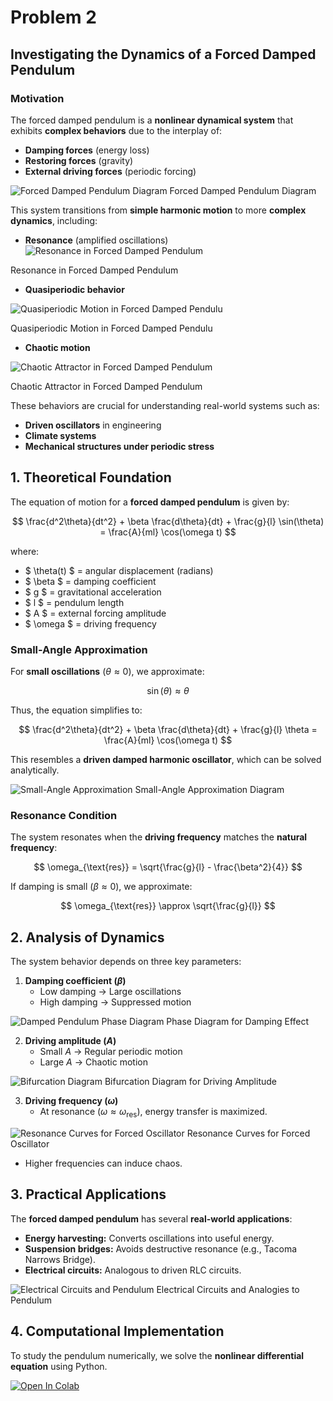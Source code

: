 # Problem 2

## **Investigating the Dynamics of a Forced Damped Pendulum**

### **Motivation**
The forced damped pendulum is a **nonlinear dynamical system** that exhibits **complex behaviors** due to the interplay of:
- **Damping forces** (energy loss)
- **Restoring forces** (gravity)
- **External driving forces** (periodic forcing)

![Forced Damped Pendulum Diagram](image-6.png)
Forced Damped Pendulum Diagram

This system transitions from **simple harmonic motion** to more **complex dynamics**, including:
- **Resonance** (amplified oscillations)
![Resonance in Forced Damped Pendulum](image-7.png)

Resonance in Forced Damped Pendulum

- **Quasiperiodic behavior**

![Quasiperiodic Motion in Forced Damped Pendulu](image-8.png)

Quasiperiodic Motion in Forced Damped Pendulu

- **Chaotic motion**

![Chaotic Attractor in Forced Damped Pendulum](image-9.png)

Chaotic Attractor in Forced Damped Pendulum

These behaviors are crucial for understanding real-world systems such as:
- **Driven oscillators** in engineering
- **Climate systems**
- **Mechanical structures under periodic stress**

## **1. Theoretical Foundation**
The equation of motion for a **forced damped pendulum** is given by:

$$
\frac{d^2\theta}{dt^2} + \beta \frac{d\theta}{dt} + \frac{g}{l} \sin(\theta) = \frac{A}{ml} \cos(\omega t)
$$

where:
- $ \theta(t) $ = angular displacement (radians)
- $ \beta $ = damping coefficient
- $ g $ = gravitational acceleration
- $ l $ = pendulum length
- $ A $ = external forcing amplitude
- $ \omega $ = driving frequency

### **Small-Angle Approximation**
For **small oscillations** ($\theta \approx 0$), we approximate:

$$ \sin(\theta) \approx \theta $$

Thus, the equation simplifies to:

$$
\frac{d^2\theta}{dt^2} + \beta \frac{d\theta}{dt} + \frac{g}{l} \theta = \frac{A}{ml} \cos(\omega t)
$$

This resembles a **driven damped harmonic oscillator**, which can be solved analytically.

![Small-Angle Approximation](image-10.png)
Small-Angle Approximation Diagram

### **Resonance Condition**
The system resonates when the **driving frequency** matches the **natural frequency**:

$$
\omega_{\text{res}} = \sqrt{\frac{g}{l} - \frac{\beta^2}{4}}
$$

If damping is small ($\beta \approx 0$), we approximate:

$$
\omega_{\text{res}} \approx \sqrt{\frac{g}{l}}
$$

## **2. Analysis of Dynamics**
The system behavior depends on three key parameters:

1. **Damping coefficient ($\beta$)**
   - Low damping → Large oscillations
   - High damping → Suppressed motion

![Damped Pendulum Phase Diagram](image-11.png)
Phase Diagram for Damping Effect

2. **Driving amplitude ($A$)**
   - Small $A$ → Regular periodic motion
   - Large $A$ → Chaotic motion

![Bifurcation Diagram](image-12.png)
Bifurcation Diagram for Driving Amplitude


3. **Driving frequency ($\omega$)**
   - At resonance ($\omega \approx \omega_{\text{res}}$), energy transfer is maximized.

![Resonance Curves for Forced Oscillator](image-13.png)
Resonance Curves for Forced Oscillator

   - Higher frequencies can induce chaos.

## **3. Practical Applications**
The **forced damped pendulum** has several **real-world applications**:

- **Energy harvesting:** Converts oscillations into useful energy.
- **Suspension bridges:** Avoids destructive resonance (e.g., Tacoma Narrows Bridge).
- **Electrical circuits:** Analogous to driven RLC circuits.

![Electrical Circuits and Pendulum](image-14.png)
Electrical Circuits and Analogies to Pendulum


## **4. Computational Implementation**
To study the pendulum numerically, we solve the **nonlinear differential equation** using Python.



[![Open In Colab](https://colab.research.google.com/assets/colab-badge.svg)](https://colab.research.google.com/drive/1oUQDO3SIscjDdHghi2r8wIFOpR6uL0b4?usp=sharing)